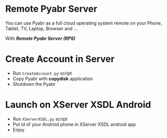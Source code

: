 # Remote Pyabr Server

You can use Pyabr as a full cloud operating system remote on your Phone, Tablet, TV, Laptop, Browser and ...

With ***Remote Pyabr Server (RPS)***

# Create Account in Server
- Run `CreateAccount.py` script
- Copy Pyabr with **copydisk** application
- Shutdown the Pyabr

# Launch on XServer XSDL Android
- Run `XServerXSDL.py` script
- Put id of your Android phone in XServer XSDL android app
- Enjoy